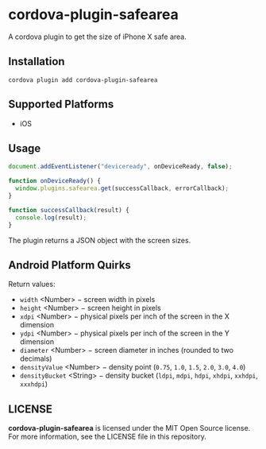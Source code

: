 # cordova-plugin-safearea

A cordova plugin to get the size of iPhone X safe area.

## Installation

```
cordova plugin add cordova-plugin-safearea
```

## Supported Platforms

- iOS

## Usage

```js
document.addEventListener("deviceready", onDeviceReady, false);

function onDeviceReady() {
  window.plugins.safearea.get(successCallback, errorCallback);
}

function successCallback(result) {
  console.log(result);
}
```

The plugin returns a JSON object with the screen sizes.

## Android Platform Quirks

Return values:

* `width` &lt;Number&gt; − screen width in pixels
* `height` &lt;Number&gt; − screen height in pixels
* `xdpi` &lt;Number&gt; − physical pixels per inch of the screen in the X dimension
* `ydpi` &lt;Number&gt; − physical pixels per inch of the screen in the Y dimension
* `diameter` &lt;Number&gt; − screen diameter in inches (rounded to two decimals)
* `densityValue` &lt;Number&gt; − density point (`0.75`, `1.0`, `1.5`, `2.0`, `3.0`, `4.0`)
* `densityBucket` &lt;String&gt; − density bucket (`ldpi`, `mdpi`, `hdpi`, `xhdpi`, `xxhdpi`, `xxxhdpi`)

## LICENSE

**cordova-plugin-safearea** is licensed under the MIT Open Source license. For more information, see the LICENSE file in this repository.
